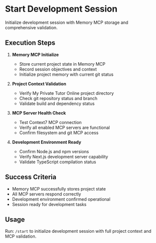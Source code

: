 # Start Development Session

Initialize development session with Memory MCP storage and comprehensive validation.

## Execution Steps

1. **Memory MCP Initialize**
   - Store current project state in Memory MCP
   - Record session objectives and context
   - Initialize project memory with current git status

2. **Project Context Validation**
   - Verify My Private Tutor Online project directory
   - Check git repository status and branch
   - Validate build and dependency status

3. **MCP Server Health Check**
   - Test Context7 MCP connection
   - Verify all enabled MCP servers are functional
   - Confirm filesystem and git MCP access

4. **Development Environment Ready**
   - Confirm Node.js and npm versions
   - Verify Next.js development server capability
   - Validate TypeScript compilation status

## Success Criteria

- Memory MCP successfully stores project state
- All MCP servers respond correctly
- Development environment confirmed operational
- Session ready for development tasks

## Usage

Run: `/start` to initialize development session with full project context and MCP validation.